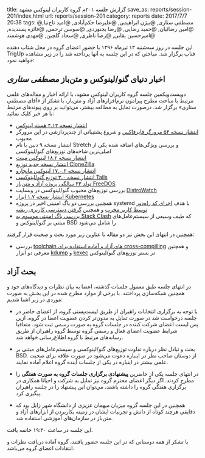 title: گزارش جلسه ۲۰۱م گروه کاربران لینوکس مشهد
save_as: reports/session-201/index.html
url: reports/session-201
category: reports
date: 2017/7/7 20:38
tags: @مصطفی ستاری, @بیژن ابراهیمی, @علیرضا حکم‌آبادی, @امید تاج‌نیا, @امین رضائیان, @حمید رضایی, @رضا بجنوردی, @سوسن ترحمی, @فائزه پسندیده, @امیرحسین بقایی, @رضا ناظری, @سجاد گلچین, @مهدی هوشمند

این جلسه در روز سه‌شنبه ۱۳ تیرماه ۱۳۹۶ با حضور اعضای گروه در محل شتاب دهنده TrigUp فناپ برگزار شد. مباحثی که در این
جلسه به آنها پرداخته شد را در زیر مشاهده خواهید نمود:
<!--more-->

## اخبار دنیای گنو/لینوکس و متن‌باز *مصطفی ستاری*
دویست‌ویکمین جلسه گروه کاربران لینوکس مشهد، با ارائه‌ اخبار و مقاله‌های علمی مرتبط با مباحث مطرح پیرامون نرم‌افزارهای
آزاد و متن‌باز، با تشکر از «آقای مصطفی ستاری» برگزار شد. درصورت تمایل به مطالعه بیشتر، می‌توانید بر روی پیوند‌های مرتبط با هر خبر
کلیک نمائید:

* [انتشار نسخه ۴.۱۲ هسته لینوکس][1]
* [انتشار نسخه ۵۴ مرورگر فایرفاکس][2] و شروع پشتیبانی از چندپردازشی در این مرورگر محبوب
* انتشار نسخه ۹ دبین با نام Stretch و بررسی ویژگی‌های اضافه شده یکی از اصلی‌ترین شاخه‌های توزیع‌های گنو/لینوکسی
* [انتشار نسخه ۱۸.۲ لینوکس مینت][3]
* [انتشار نسخه جدید توزیع CloneZilla][4] 
* [انتشار نسخه ۱۷.۰.۲ لینوکس مانجارو][5]
* [انتشار نسخه ۳.۰ توزیع گنو/لینوکسی Tails][6]
* [تولد ۲۳ سالگی پروژه آزاد و متن‌باز FreeDOS][7]
* بررسی توزیع‌های محبوب گنو/لینوکسی در وبسایت [DistroWatch][8]
* [انتشار نسخه ۱.۷ ابزار Kubernetes][9]
* همچنین بررسی دو باگ امنیتی اخیر در پروژه systemd با هدف [اجرای کد راه‌دور توسط کاربر مخرب][10] و همچنین [گرفتن دسترسی کاربری ریشه][11]
* [بررسی باگ امنیتی موسوم به Stack Clash][12] که طیف وسیعی از سیستم‌عامل‌های مبتنی بر گنو/لینوکس و BSD را شامل می‌شود

همچنین در انتهای این بخش نیز دو مقاله با عناوین زیر مورد بحث و صحبت قرار گرفتند:

* بررسی [toolchain های آزاد و آماده استفاده برای cross-compilling][13]
و همچنین معرفی دو ابزار [kdump][14] و [kexec][15] در بستر توزیع‌های گنو/لینوکس

## بحث آزاد
در انتهای جلسه طبق معمول جلسات گذشته، اعضا به بیان نظرات و دیدگاه‌های خود و همچنین شبکه‌سازی پرداختند. با برخی از موارد
مطرح شده در این بخش به صورت موردی در زیر اشنا شدیم:

* با توجه به برگزاری انتخابات راهبران از طریق لیست‌پستی گروه، از اعضای حاضر در جلسه درخواست شد در صورت تمایل به مدون‌تر کردن عضویت
اعضا در گروه، ازین پس لیست اعضای شرکت کننده در جلسات گروه به صورت رسمی ثبت شود. متعاقبا شرایط عضویت اعضای فعال و رسمی گروه
توسط گروه راهبران از طریق رسانه‌های مرتبط با گروه اطلاع‌رسانی خواهد شد.

* بحث و تبادل نظر درباره تفاوت توزیع‌های گنو/لینوکسی و سیستم‌عامل‌های مبتنی بر BSD. از دوستان صاحب نظر در اینباره دعوت می‌شود
در صورت علاقه برای صحبت علمی بیشتر در اینباره در یکی از جلسات آینده گروه اعلام آماده نمایند.

* در انتهای جلسه یکی از حاضرین **پیشنهادی برگزاری جلسات گروه به صورت هفتگی** را مطرح کردند. اگر دیگر اعضای محترم گروه نیز تمایل
به شرکت و احیانا همکاری در برگزاری هفتگی گروه را داشته باشند، می‌توان این پیشنهاد را در جلسه راهبران پیگیری کرد.

* همچنین در این جلسه گروه میزبان میهمان عزیزی از دانشگاه شهر زابل بود که دقایقی هرچند کوتاه از دانش و تجربیات ایشان
در زمینه بکاربردن از ابزارهای آزاد و متن‌باز در سازمان‌های آموزشی استفاده شد.

این جلسه در ساعت ۱۹:۳۰ خاتمه یافت.

با  تشکر از همه دوستانی که در این جلسه حضور یافتند، گروه آماده دریافت نظرات و انتقادات اعضای گروه می‌باشد.

[1]: https://lwn.net/Articles/726984/rss
[2]: https://arstechnica.com/information-technology/2017/06/firefox-multiple-content-processes/
[3]: https://distrowatch.com/9886
[4]: https://distrowatch.com/9878
[5]: https://distrowatch.com/9876
[6]: http://distrowatch.com/9859
[7]: http://www.linuxjournal.com/content/freedos-23-years-old-and-counting
[8]: http://distrowatch.com
[9]: http://www.zdnet.com/article/apples-iphone-turns-10-heres-how-the-device-impacted-business-work/
[10]: https://it.slashdot.org/story/17/07/03/0343258/severe-systemd-bug-allowed-remote-code-execution-for-two-years?utm_source=rss0.9mainlinkanon&utm_medium=feed
[11]: https://ma.ttias.be/giving-perspective-systemds-usernames-start-digit-get-root-privileges-bug/
[12]: https://linux.slashdot.org/story/17/06/24/0330224/stack-clash-linux-flaw-enables-root-access-patch-now
[13]: http://free-electrons.com/blog/free-and-ready-to-use-cross-compilation-toolchains/
[14]: https://www.kernel.org/doc/Documentation/kdump/kdump.txt
[15]: https://linux.die.net/man/8/kexec
